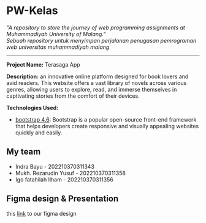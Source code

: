 # PW-Kelas

_"A repository to store the journey of web programming assignments at Muhammadiyah University of Malang."_<br>
_Sebuah repository untuk menyimpan perjalanan penugasan pemrograman web universitas muhammadiyah malang_


---

**Project Name:** Terasaga App

**Description:**
an innovative online platform designed for book lovers and avid readers. This website offers a vast library of novels across various genres, allowing users to explore, read, and immerse themselves in captivating stories from the comfort of their devices.

**Technologies Used:**
- [bootstrap 4.6](https://getbootstrap.com/docs/4.6/getting-started/introdu): Bootstrap is a popular open-source front-end framework that helps developers create responsive and visually appealing websites quickly and easily.


## My team
<ul>
  <li>Indra Bayu - 202210370311343</li>
  <li>Mukh. Rezarudin Yusuf - 202210370311358</li>
  <li>Igo fatahilah Ilham - 202210370311356</li>
</ul>

## Figma design & Presentation
this [link](https://www.figma.com/design/pE3XaG8j2PzwBBTluuBdoD/project?node-id=0-1&node-type=canvas&t=2l8XZP1KNp4HGgth-0) to our figma design 


